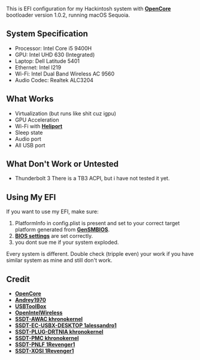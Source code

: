 This is EFI configuration for my Hackintosh system with [**OpenCore**](https://dortania.github.io/OpenCore-Install-Guide/) bootloader version 1.0.2, running macOS Sequoia.

## System Specification

- Processor: Intel Core i5 9400H
- GPU: Intel UHD 630 (Integrated)
- Laptop: Dell Latitude 5401
- Ethernet: Intel I219
- Wi-Fi: Intel Dual Band Wireless AC 9560
- Audio Codec: Realtek ALC3204

## What Works

- Virtualization (but runs like shit cuz igpu)
- GPU Acceleration
- Wi-Fi with [**Heliport**](https://github.com/OpenIntelWireless/HeliPort)
- Sleep state
- Audio port
- All USB port

## What Don't Work or Untested

- Thunderbolt 3
  There is a TB3 ACPI, but i have not tested it yet.

## Using My EFI

If you want to use my EFI, make sure:

1. PlatformInfo in config.plist is present and set to your correct target platform generated from [**GenSMBIOS**](https://github.com/corpnewt/GenSMBIOS).
2. [**BIOS settings**](https://dortania.github.io/OpenCore-Install-Guide/config-laptop.plist/coffee-lake-plus.html#intel-bios-settings) are set correctly.
3. you dont sue me if your system exploded.

Every system is different. Double check (tripple even) your work if you have similar system as mine and still don't work.

## Credit

- [**OpenCore**](https://dortania.github.io/OpenCore-Install-Guide/)
- [**Andrey1970**](https://github.com/Andrey1970AppleLife)
- [**USBToolBox**](https://github.com/USBToolBox/tool)
- [**OpenIntelWireless**](https://github.com/OpenIntelWireless/itlwm)
- [**SSDT-AWAC khronokernel**](https://github.com/dortania/Getting-Started-With-ACPI/blob/master/extra-files/compiled/SSDT-AWAC.aml)
- [**SSDT-EC-USBX-DESKTOP 1alessandro1**](https://github.com/dortania/Getting-Started-With-ACPI/blob/master/extra-files/compiled/SSDT-EC-USBX-DESKTOP.aml)
- [**SSDT-PLUG-DRTNIA khronokernel**](https://github.com/dortania/Getting-Started-With-ACPI/blob/master/extra-files/compiled/SSDT-PLUG-DRTNIA.aml)
- [**SSDT-PMC khronokernel**](https://github.com/dortania/Getting-Started-With-ACPI/blob/master/extra-files/compiled/SSDT-PMC.aml)
- [**SSDT-PNLF 1Revenger1**](https://github.com/dortania/Getting-Started-With-ACPI/blob/master/extra-files/compiled/SSDT-PNLF.aml)
- [**SSDT-XOSI 1Revenger1**](https://github.com/dortania/Getting-Started-With-ACPI/blob/master/extra-files/compiled/SSDT-XOSI.aml)
